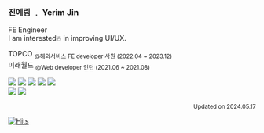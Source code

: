 ### 진예림 ﹒ Yerim Jin

FE Engineer<br>
I am interested🔥 in improving UI/UX.

TOPCO <sub>@해외서비스 FE developer 사원 (2022.04 ~ 2023.12)</sub><br>
미래월드 <sub>@Web developer 인턴 (2021.06 ~ 2021.08)</sub><br>

<img src="https://img.shields.io/badge/JavaScript-F7DF1E?style=flat-square&logo=JavaScript&logoColor=black"/> <img src="https://img.shields.io/badge/TypeScript-3178C6?style=flat-square&logo=TypeScript&logoColor=white"/> <img src="https://img.shields.io/badge/React-61DAFB?style=flat-square&logo=React&logoColor=black"/> <img src="https://img.shields.io/badge/Next.js-181717?style=flat-square&logo=Next.js&logoColor=eee"/> <img src="https://img.shields.io/badge/Recoil-3178C6?style=flat-square&logo=recoil&logoColor=white"/> <br/> <img src="https://img.shields.io/badge/Tailwind-06B6D4?style=flat-square&logo=Tailwind CSS&logoColor=white"/> <img src="https://img.shields.io/badge/StyledComponents-DB7093?style=flat-square&logo=styled components&logoColor=white"/>



<div align="end">
<sub>Updated on 2024.05.17</sub>
</div>

[![Hits](https://hits.seeyoufarm.com/api/count/incr/badge.svg?url=https%3A%2F%2Fgithub.com%2Fyeeeerim%2Fhit-counter&count_bg=%23E0F0FF&title_bg=%2387AAFF&icon=googlefit.svg&icon_color=%23FFFFFF&title=hits&edge_flat=false)](https://hits.seeyoufarm.com)

    
    
<!-- ## 💪 Skills 
<img src="https://img.shields.io/badge/Git-F05032?style=flat-square&logo=Git&logoColor=white"/>&nbsp;
<img src="https://img.shields.io/badge/Github-181717?style=flat-square&logo=Github&logoColor=white"/>
<img src="https://img.shields.io/badge/VisualStudioCode-007ACC?style=flat-square&logo=VisualStudioCode&logoColor=white"/>
<img src="https://img.shields.io/badge/Notion-181717?style=flat-square&logo=Notion&logoColor=white"/>
<img src="https://img.shields.io/badge/Slack-4A154B?style=flat-square&logo=Slack&logoColor=white"/>
<img src="https://img.shields.io/badge/Figma-F24E1E?style=flat-square&logo=Figma&logoColor=white"/>

<img src="https://img.shields.io/badge/HTML5-E34F26?style=flat-square&logo=HTML5&logoColor=white"/>
<img src="https://img.shields.io/badge/CSS3-1572B6?style=flat-square&logo=CSS3&logoColor=white"/>
<img src="https://img.shields.io/badge/JavaScript-F7DF1E?style=flat-square&logo=JavaScript&logoColor=black"/>
<img src="https://img.shields.io/badge/TypeScript-3178C6?style=flat-square&logo=TypeScript&logoColor=white"/>
<img src="https://img.shields.io/badge/React-61DAFB?style=flat-square&logo=React&logoColor=black"/>
<img src="https://img.shields.io/badge/Next.js-181717?style=flat-square&logo=Next.js&logoColor=eee"/> <br>
<img src="https://img.shields.io/badge/Tailwind CSS-06B6D4?style=flat-square&logo=Tailwind CSS&logoColor=white"/>
<img src="https://img.shields.io/badge/StyledComponents/Emotion-DB7093?style=flat-square&logo=styled components&logoColor=white"/>
<img src="https://img.shields.io/badge/Recoil-3178C6?style=flat-square&logo=recoil&logoColor=white"/> -->



 <!-- ![Anurag's GitHub stats](https://github-readme-stats.vercel.app/api?username=yeeeerim&show_icons=true&theme=gruvbox)   -->


